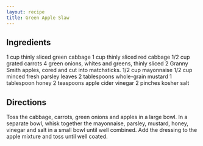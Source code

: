 ```yaml
---
layout: recipe
title: Green Apple Slaw
---
```


## Ingredients

1 cup thinly sliced green cabbage
1 cup thinly sliced red cabbage
1/2 cup grated carrots 
4 green onions, whites and greens, thinly sliced 
2 Granny Smith apples, cored and cut into matchsticks. 
1/2 cup mayonnaise 
1/2 cup minced fresh parsley leaves 
2 tablespoons whole-grain mustard 
1 tablespoon honey 
2 teaspoons apple cider vinegar 
2 pinches kosher salt 

## Directions

Toss the cabbage, carrots, green onions and apples in a large bowl. In a separate bowl, whisk together the mayonnaise, parsley, mustard, honey, vinegar and salt in a small bowl until well combined. Add the dressing to the apple mixture and toss until well coated.
